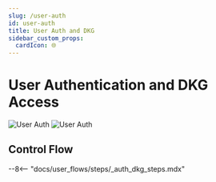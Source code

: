 ```yaml
---
slug: /user-auth
id: user-auth
title: User Auth and DKG
sidebar_custom_props:
  cardIcon: 🌐
---
```


# User Authentication and DKG Access

![User Auth](/img/user_auth_dkg-light.svg#only-light)
![User Auth](/img/user_auth_dkg-dark.svg#only-dark)

## Control Flow

--8<-- "docs/user_flows/steps/_auth_dkg_steps.mdx"